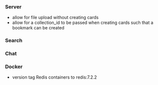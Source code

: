 ### Server

- allow for file upload without creating cards
- allow for a collection_id to be passed when creating cards such that a bookmark can be created

### Search

### Chat

### Docker

- version tag Redis containers to redis:7.2.2
